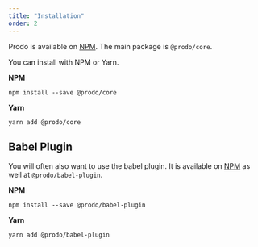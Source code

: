```yaml
---
title: "Installation"
order: 2
---
```


Prodo is available on [NPM](https://www.npmjs.com/package/@prodo/core). The main
package is `@prodo/core`.

You can install with NPM or Yarn.

**NPM**

```shell
npm install --save @prodo/core
```

**Yarn**

```shell
yarn add @prodo/core
```

## Babel Plugin

You will often also want to use the babel plugin. It is available on
[NPM](https://www.npmjs.com/package/@prodo/babel-plugin) as well at
`@prodo/babel-plugin`.

**NPM**

```shell
npm install --save @prodo/babel-plugin
```

**Yarn**

```shell
yarn add @prodo/babel-plugin
```
